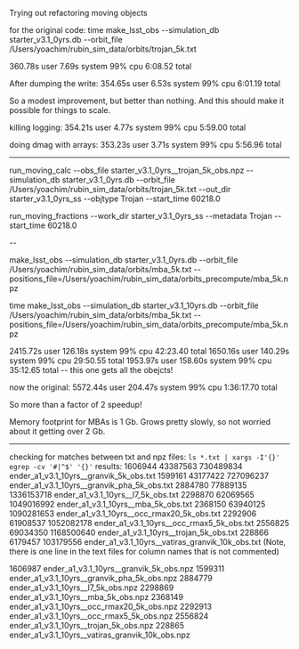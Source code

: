 Trying out refactoring moving objects

for the original code:
time make_lsst_obs --simulation_db starter_v3.1_0yrs.db --orbit_file /Users/yoachim/rubin_sim_data/orbits/trojan_5k.txt

 360.78s user 7.69s system 99% cpu 6:08.52 total


After dumping the write:
354.65s user 6.53s system 99% cpu 6:01.19 total

So a modest improvement, but better than nothing. And this should make it possible for things to scale.

killing logging:
 354.21s user 4.77s system 99% cpu 5:59.00 total


 doing dmag with arrays:
 353.23s user 3.71s system 99% cpu 5:56.96 total



 ----
 run_moving_calc --obs_file starter_v3.1_0yrs__trojan_5k_obs.npz --simulation_db starter_v3.1_0yrs.db --orbit_file /Users/yoachim/rubin_sim_data/orbits/trojan_5k.txt --out_dir starter_v3.1_0yrs_ss --objtype Trojan --start_time 60218.0 

 run_moving_fractions --work_dir starter_v3.1_0yrs_ss --metadata Trojan --start_time 60218.0


 --

 make_lsst_obs --simulation_db starter_v3.1_0yrs.db --orbit_file /Users/yoachim/rubin_sim_data/orbits/mba_5k.txt --positions_file=/Users/yoachim/rubin_sim_data/orbits_precompute/mba_5k.npz


time make_lsst_obs --simulation_db starter_v3.1_10yrs.db --orbit_file /Users/yoachim/rubin_sim_data/orbits/mba_5k.txt --positions_file=/Users/yoachim/rubin_sim_data/orbits_precompute/mba_5k.npz

2415.72s user 126.18s system 99% cpu 42:23.40 total
1650.16s user 140.29s system 99% cpu 29:50.55 total
1953.97s user 158.60s system 99% cpu 35:12.65 total -- this one gets all the obejcts!



now the original:
5572.44s user 204.47s system 99% cpu 1:36:17.70 total

So more than a factor of 2 speedup!


Memory footprint for MBAs is 1 Gb. Grows pretty slowly, so not worried about it getting over 2 Gb.



----

checking for matches between txt and npz files:
`ls *.txt | xargs -I'{}' egrep -cv '#|^$' '{}'`
results:
1606944  43387563 730489834 ender_a1_v3.1_10yrs__granvik_5k_obs.txt
  1599161  43177422 727096237 ender_a1_v3.1_10yrs__granvik_pha_5k_obs.txt
   2884780   77889135 1336153718 ender_a1_v3.1_10yrs__l7_5k_obs.txt
   2298870   62069565 1049016992 ender_a1_v3.1_10yrs__mba_5k_obs.txt
   2368150   63940125 1090281653 ender_a1_v3.1_10yrs__occ_rmax20_5k_obs.txt
   2292906   61908537 1052082178 ender_a1_v3.1_10yrs__occ_rmax5_5k_obs.txt
   2556825   69034350 1168500640 ender_a1_v3.1_10yrs__trojan_5k_obs.txt
   228866   6179457 103179556 ender_a1_v3.1_10yrs__vatiras_granvik_10k_obs.txt
(Note, there is one line in the text files for column names that is not commented)

1606987   ender_a1_v3.1_10yrs__granvik_5k_obs.npz
1599311   ender_a1_v3.1_10yrs__granvik_pha_5k_obs.npz
2884779   ender_a1_v3.1_10yrs__l7_5k_obs.npz
2298869   ender_a1_v3.1_10yrs__mba_5k_obs.npz
2368149   ender_a1_v3.1_10yrs__occ_rmax20_5k_obs.npz
2292913   ender_a1_v3.1_10yrs__occ_rmax5_5k_obs.npz
2556824   ender_a1_v3.1_10yrs__trojan_5k_obs.npz
228865    ender_a1_v3.1_10yrs__vatiras_granvik_10k_obs.npz


